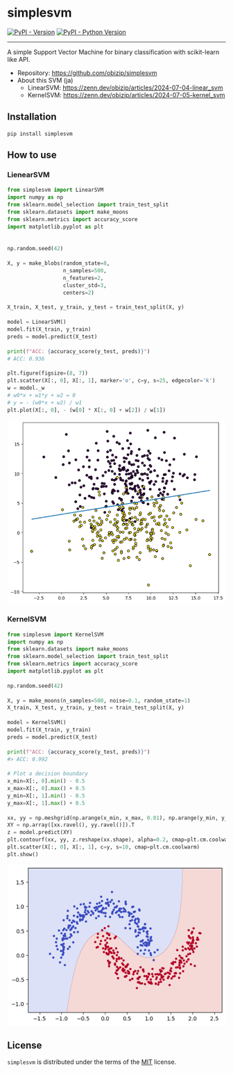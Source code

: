 # simplesvm

[![PyPI - Version](https://img.shields.io/pypi/v/simplesvm.svg)](https://pypi.org/project/simplesvm)
[![PyPI - Python Version](https://img.shields.io/pypi/pyversions/simplesvm.svg)](https://pypi.org/project/simplesvm)

-----

A simple Support Vector Machine for binary classification with scikit-learn like API.

- Repository: https://github.com/obizip/simplesvm
- About this SVM (ja)
    - LinearSVM: https://zenn.dev/obizip/articles/2024-07-04-linear_svm
    - KernelSVM: https://zenn.dev/obizip/articles/2024-07-05-kernel_svm

## Installation

```console
pip install simplesvm
```

## How to use
### LienearSVM
```python
from simplesvm import LinearSVM
import numpy as np
from sklearn.model_selection import train_test_split
from sklearn.datasets import make_moons
from sklearn.metrics import accuracy_score
import matplotlib.pyplot as plt


np.random.seed(42)

X, y = make_blobs(random_state=8,
                  n_samples=500,
                  n_features=2,
                  cluster_std=3,
                  centers=2)

X_train, X_test, y_train, y_test = train_test_split(X, y)

model = LinearSVM()
model.fit(X_train, y_train)
preds = model.predict(X_test)

print(f"ACC: {accuracy_score(y_test, preds)}")
# ACC: 0.936

plt.figure(figsize=(8, 7))
plt.scatter(X[:, 0], X[:, 1], marker='o', c=y, s=25, edgecolor='k')
w = model._w
# w0*x + w1*y + w2 = 0
# y = - (w0*x + w2) / w1
plt.plot(X[:, 0], - (w[0] * X[:, 0] + w[2]) / w[1])
```
![LinearSVM plot](https://github.com/obizip/simplesvm/blob/main/images/linear_svm.png)

### KernelSVM
```python
from simplesvm import KernelSVM
import numpy as np
from sklearn.datasets import make_moons
from sklearn.model_selection import train_test_split
from sklearn.metrics import accuracy_score
import matplotlib.pyplot as plt

np.random.seed(42)

X, y = make_moons(n_samples=500, noise=0.1, random_state=1)
X_train, X_test, y_train, y_test = train_test_split(X, y)

model = KernelSVM()
model.fit(X_train, y_train)
preds = model.predict(X_test)

print(f"ACC: {accuracy_score(y_test, preds)}")
#> ACC: 0.992

# Plot a decision boundary
x_min=X[:, 0].min() - 0.5
x_max=X[:, 0].max() + 0.5
y_min=X[:, 1].min() - 0.5
y_max=X[:, 1].max() + 0.5

xx, yy = np.meshgrid(np.arange(x_min, x_max, 0.01), np.arange(y_min, y_max, 0.01))
XY = np.array([xx.ravel(), yy.ravel()]).T
z = model.predict(XY)
plt.contourf(xx, yy, z.reshape(xx.shape), alpha=0.2, cmap=plt.cm.coolwarm)
plt.scatter(X[:, 0], X[:, 1], c=y, s=10, cmap=plt.cm.coolwarm)
plt.show()
```
![KernelSVM plot](https://github.com/obizip/simplesvm/blob/main/images/kernel_svm.png)

## License

`simplesvm` is distributed under the terms of the [MIT](https://spdx.org/licenses/MIT.html) license.

